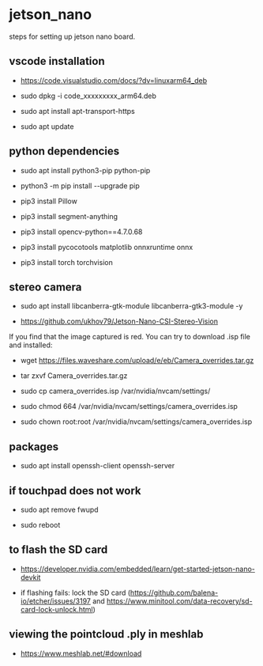 # jetson_nano
steps for setting up jetson nano board.



## vscode installation

- https://code.visualstudio.com/docs/?dv=linuxarm64_deb

- sudo dpkg -i code_xxxxxxxxx_arm64.deb 

- sudo apt install apt-transport-https

- sudo apt update

## python dependencies

- sudo apt install python3-pip python-pip

- python3 -m pip install --upgrade pip

- pip3 install Pillow

- pip3 install segment-anything

- pip3 install opencv-python==4.7.0.68

- pip3 install pycocotools matplotlib onnxruntime onnx
  
- pip3 install torch torchvision

## stereo camera

- sudo apt install libcanberra-gtk-module libcanberra-gtk3-module -y

- https://github.com/ukhov79/Jetson-Nano-CSI-Stereo-Vision 

If you find that the image captured is red. You can try to download .isp file and installed:

- wget https://files.waveshare.com/upload/e/eb/Camera_overrides.tar.gz

- tar zxvf Camera_overrides.tar.gz 

- sudo cp camera_overrides.isp /var/nvidia/nvcam/settings/

- sudo chmod 664 /var/nvidia/nvcam/settings/camera_overrides.isp

- sudo chown root:root /var/nvidia/nvcam/settings/camera_overrides.isp

## packages

- sudo apt install openssh-client openssh-server


## if touchpad does not work

- sudo apt remove fwupd

- sudo reboot


## to flash the SD card

- https://developer.nvidia.com/embedded/learn/get-started-jetson-nano-devkit

- if flashing fails: lock the SD card (https://github.com/balena-io/etcher/issues/3197 and https://www.minitool.com/data-recovery/sd-card-lock-unlock.html)

## viewing the pointcloud .ply in meshlab

- https://www.meshlab.net/#download
